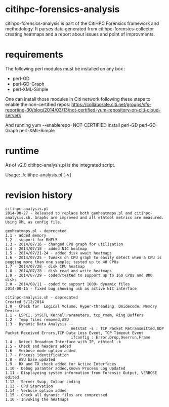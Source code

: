 citihpc-forensics-analysis
==========================
citihpc-forensics-analysis is part of the CitiHPC Forensics framework and methodology.
It parses data generated from citihpc-forensics-collector creating heatmaps and a report about issues and point of improvments.



requirements
============

The following perl modules must be installed on any box :
- perl-GD
- perl-GD-Graph
- perl-XML-Simple

One can install those modules in Citi network following these steps to enable the non-certified repos:
https://collaborate.citi.net/groups/sfs-reporting-30/blog/2014/03/13/not-certified-yum-repository-on-citi-cloud-servers

And running
yum --enablerepo=NOT-CERTIFIED install perl-GD perl-GD-Graph perl-XML-Simple

runtime
=======

As of v2.0 citihpc-analysis.pl is the integrated script. 

Usage: ./citihpc-analysis.pl <citihpc-forensic-collector-data-directory> [-v]


revision history
================
```
citihpc-analysis.pl
2014-08-27 - Released to replace both genheatmaps.pl and citihpc-analysis.sh. Graphs are improved and all ethtool metrics are measured.
Using XML as config file.
```

```
genheatmaps.pl - deprecated
1.1 - added memory
1.2 - support for RHEL5
1.3 - 2014/07/16 - changed CPU graph for utilization
1.4 - 2014/07/18 - added NIC heatmap
1.5 - 2014/07/21-24 - added disk await heatmaps
1.6 - 2014/07/25 - tweaks on CPU graph to easily detect when a CPU is pegging more than one sample; tested up to 48 CPUs
1.7 - 2014/07/28 - disk CPU heatmap
1.8 - 2014/07/28 - disk read and write heatmaps
1.9 - 2014/07/29 - coded/tested to support up to 160 CPUs and 800 disks
2.0 - 2014/08/11 - coded to support 1000+ dynamic files
2014-08-15 - fixed bug showing usb as active NIC interface
```

```
citihpc-analysis.sh - deprecated
Created 5/12/2014
1.0 - Check for  Logical Volume, Hyper-threading, Dmidecode, Memory Device
1.1 - LSPCI, SYSCTL Kernel Parameters, tcp_rmem, Ring Buffers
1.2 - Temp files removed,ASU
1.3 - Dynamic Data Analysis --
                             netstat -s : TCP Packet Retransmitted,UDP Packet Received Errors,TCP Data Loss Event, TCP Timeout Event
                             ifconfig : Error,Drop,Overrun,Frame
1.4 - Detect Broadcom Interface with IP, ethtool -k
1.5 - Check and headers added
1.6 - Verbose mode option added
1.7 - Process identification
1.8 - ASU base updated
1.9 - RX and TX check added for Active Interfaces
1.10 - Debug paramter added,Known Process Log Updated
1.11 - Displayeing system information from Forensic Output, VERBOSE edited
1.12 - Server Swap, Colour coding
1.13 - CPU Starvation
1.14 - Verbose option added
1.15 - Check all dynamic files are compressed
1.16 - Invoking the heatmaps
```
